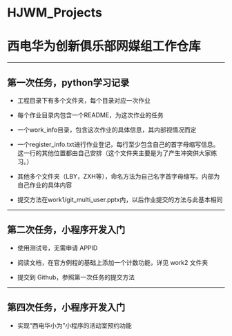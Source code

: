 # HJWM_Projects
# 西电华为创新俱乐部网媒组工作仓库
--------------------
## 第一次任务，python学习记录

* 工程目录下有多个文件夹，每个目录对应一次作业

* 每个作业目录内包含一个README，为这次作业的任务
* 一个work_info目录，包含这次作业的具体信息，其内部视情况而定

* 一个register_info.txt进行作业登记，每行至少包含自己的首字母缩写信息。这一行的其他位置都由自己安排（这个文件夹主要是为了产生冲突供大家练习。）

* 其他多个文件夹（LBY，ZXH等），命名方法为自己名字首字母缩写。内部为自己作业的具体内容
* 提交方法在work1/git_multi_user.pptx内，以后作业提交的方法与此基本相同

--------------------

## 第二次任务，小程序开发入门

* 使用测试号，无需申请 APPID

* 阅读文档，在官方例程的基础上添加一个计数功能，详见 work2 文件夹

* 提交到 Github，参照第一次任务的提交方法

--------------------

## 第四次任务，小程序开发入门

* 实现“西电华小为”小程序的活动室预约功能
